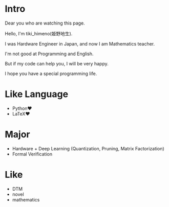 # Intro
Dear you who are watching this page.

Hello, I'm tiki_himeno(姫野地生).

I was Hardware Engineer in Japan, and now I am Mathematics teacher.

I'm not good at Programming and English.

But if my code can help you, I will be very happy.

I hope you have a special programming life.

# Like Language
- Python♥
- LaTeX♥

# Major
- Hardware + Deep Learning (Quantization, Pruning, Matrix Factorization)
- Formal Verification

# Like
- DTM
- novel
- mathematics
